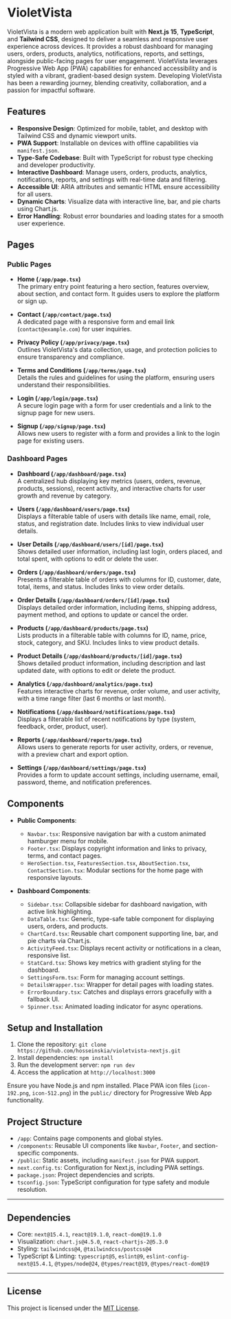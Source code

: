 # VioletVista

VioletVista is a modern web application built with **Next.js 15**, **TypeScript**, and **Tailwind CSS**, designed to deliver a seamless and responsive user experience across devices. It provides a robust dashboard for managing users, orders, products, analytics, notifications, reports, and settings, alongside public-facing pages for user engagement. VioletVista leverages Progressive Web App (PWA) capabilities for enhanced accessibility and is styled with a vibrant, gradient-based design system. Developing VioletVista has been a rewarding journey, blending creativity, collaboration, and a passion for impactful software.

## Features

- **Responsive Design**: Optimized for mobile, tablet, and desktop with Tailwind CSS and dynamic viewport units.
- **PWA Support**: Installable on devices with offline capabilities via `manifest.json`.
- **Type-Safe Codebase**: Built with TypeScript for robust type checking and developer productivity.
- **Interactive Dashboard**: Manage users, orders, products, analytics, notifications, reports, and settings with real-time data and filtering.
- **Accessible UI**: ARIA attributes and semantic HTML ensure accessibility for all users.
- **Dynamic Charts**: Visualize data with interactive line, bar, and pie charts using Chart.js.
- **Error Handling**: Robust error boundaries and loading states for a smooth user experience.

## Pages

### Public Pages

- **Home (`/app/page.tsx`)**  
  The primary entry point featuring a hero section, features overview, about section, and contact form. It guides users to explore the platform or sign up.

- **Contact (`/app/contact/page.tsx`)**  
  A dedicated page with a responsive form and email link (`contact@example.com`) for user inquiries.

- **Privacy Policy (`/app/privacy/page.tsx`)**  
  Outlines VioletVista's data collection, usage, and protection policies to ensure transparency and compliance.

- **Terms and Conditions (`/app/terms/page.tsx`)**  
  Details the rules and guidelines for using the platform, ensuring users understand their responsibilities.

- **Login (`/app/login/page.tsx`)**  
  A secure login page with a form for user credentials and a link to the signup page for new users.

- **Signup (`/app/signup/page.tsx`)**  
  Allows new users to register with a form and provides a link to the login page for existing users.

### Dashboard Pages

- **Dashboard (`/app/dashboard/page.tsx`)**  
  A centralized hub displaying key metrics (users, orders, revenue, products, sessions), recent activity, and interactive charts for user growth and revenue by category.

- **Users (`/app/dashboard/users/page.tsx`)**  
  Displays a filterable table of users with details like name, email, role, status, and registration date. Includes links to view individual user details.

- **User Details (`/app/dashboard/users/[id]/page.tsx`)**  
  Shows detailed user information, including last login, orders placed, and total spent, with options to edit or delete the user.

- **Orders (`/app/dashboard/orders/page.tsx`)**  
  Presents a filterable table of orders with columns for ID, customer, date, total, items, and status. Includes links to view order details.

- **Order Details (`/app/dashboard/orders/[id]/page.tsx`)**  
  Displays detailed order information, including items, shipping address, payment method, and options to update or cancel the order.

- **Products (`/app/dashboard/products/page.tsx`)**  
  Lists products in a filterable table with columns for ID, name, price, stock, category, and SKU. Includes links to view product details.

- **Product Details (`/app/dashboard/products/[id]/page.tsx`)**  
  Shows detailed product information, including description and last updated date, with options to edit or delete the product.

- **Analytics (`/app/dashboard/analytics/page.tsx`)**  
  Features interactive charts for revenue, order volume, and user activity, with a time range filter (last 6 months or last month).

- **Notifications (`/app/dashboard/notifications/page.tsx`)**  
  Displays a filterable list of recent notifications by type (system, feedback, order, product, user).

- **Reports (`/app/dashboard/reports/page.tsx`)**  
  Allows users to generate reports for user activity, orders, or revenue, with a preview chart and export option.

- **Settings (`/app/dashboard/settings/page.tsx`)**  
  Provides a form to update account settings, including username, email, password, theme, and notification preferences.

## Components

- **Public Components**:

  - `Navbar.tsx`: Responsive navigation bar with a custom animated hamburger menu for mobile.
  - `Footer.tsx`: Displays copyright information and links to privacy, terms, and contact pages.
  - `HeroSection.tsx`, `FeaturesSection.tsx`, `AboutSection.tsx`, `ContactSection.tsx`: Modular sections for the home page with responsive layouts.

- **Dashboard Components**:
  - `Sidebar.tsx`: Collapsible sidebar for dashboard navigation, with active link highlighting.
  - `DataTable.tsx`: Generic, type-safe table component for displaying users, orders, and products.
  - `ChartCard.tsx`: Reusable chart component supporting line, bar, and pie charts via Chart.js.
  - `ActivityFeed.tsx`: Displays recent activity or notifications in a clean, responsive list.
  - `StatCard.tsx`: Shows key metrics with gradient styling for the dashboard.
  - `SettingsForm.tsx`: Form for managing account settings.
  - `DetailsWrapper.tsx`: Wrapper for detail pages with loading states.
  - `ErrorBoundary.tsx`: Catches and displays errors gracefully with a fallback UI.
  - `Spinner.tsx`: Animated loading indicator for async operations.

## Setup and Installation

1. Clone the repository: `git clone https://github.com/hosseinskia/violetvista-nextjs.git`
2. Install dependencies: `npm install`
3. Run the development server: `npm run dev`
4. Access the application at `http://localhost:3000`

Ensure you have Node.js and npm installed. Place PWA icon files (`icon-192.png`, `icon-512.png`) in the `public/` directory for Progressive Web App functionality.

## Project Structure

- `/app`: Contains page components and global styles.
- `/components`: Reusable UI components like `Navbar`, `Footer`, and section-specific components.
- `/public`: Static assets, including `manifest.json` for PWA support.
- `next.config.ts`: Configuration for Next.js, including PWA settings.
- `package.json`: Project dependencies and scripts.
- `tsconfig.json`: TypeScript configuration for type safety and module resolution.

---


## Dependencies
- Core: `next@15.4.1`, `react@19.1.0`, `react-dom@19.1.0`
- Visualization: `chart.js@4.5.0`, `react-chartjs-2@5.3.0`
- Styling: `tailwindcss@4`, `@tailwindcss/postcss@4`
- TypeScript & Linting: `typescript@5`, `eslint@9`, `eslint-config-next@15.4.1`, `@types/node@24`, `@types/react@19`, `@types/react-dom@19`

---

## License

This project is licensed under the [MIT License](LICENSE).
